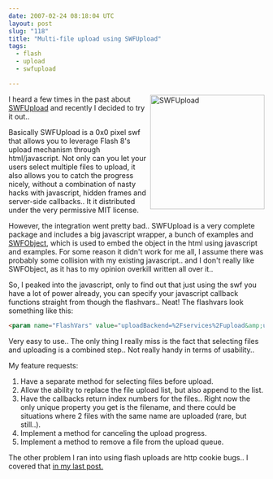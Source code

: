 ```yaml
---
date: 2007-02-24 08:18:04 UTC
layout: post
slug: "118"
title: "Multi-file upload using SWFUpload"
tags:
  - flash
  - upload
  - swfupload

---
```

<a href="http://swfupload.mammon.se/"><img src="http://swfupload.mammon.se/images/common/big_logo.png" alt="SWFUpload" style="width: 225px; float: right"/></a>
<p>I heard a few times in the past about <a href="http://swfupload.mammon.se/">SWFUpload</a> and recently I decided to try it out..</p>

<p>Basically SWFUpload is a 0x0 pixel swf that allows you to leverage Flash 8's upload mechanism through html/javascript. Not only can you let your users select multiple files to upload, it also allows you to catch the progress nicely, without a combination of nasty hacks with javascript, hidden frames and server-side callbacks.. It it  distributed under the very permissive MIT license.</p>

<p>However, the integration went pretty bad.. SWFUpload is a very complete package and includes a big javascript wrapper, a bunch of examples and <a href="http://blog.deconcept.com/swfobject/">SWFObject</a>, which is used to embed the object in the html using javascript and examples. For some reason it didn't work for me all, I assume there was probably some collision with  my existing javascript.. and I don't really like SWFObject, as it has to my opinion overkill written all over it..</p>

<p>So, I peaked into the javascript, only to find out that just using the swf you have a lot of power already, you can specify your javascript callback functions straight from though the flashvars.. Neat! The flashvars look something like this: </p>

```html
<param name="FlashVars" value="uploadBackend=%2Fservices%2Fupload&amp;uploadStartCallback=Uploader.onStart&amp;uploadProgressCallback=Uploader.onProgress&amp;uploadCompleteCallback=Uploader.onComplete&amp;uploadCancelCallback=Uploader.onCancel&amp;uploadErrorCallback=Uploader.onError&amp;allowedFiletypes=%2A.gif%3B%2A.jpg%3B%2A.mp3&amp;allowedFilesize=204800&amp;uploadQueueCompleteCallback=Uploader.onQueueComplete" />
```

<p>Very easy to use.. The only thing I really miss is the fact that selecting files and uploading is a combined step..  Not really handy in terms of usability..</p>

<p>My feature requests:</p>

<ol>
  <li>Have a separate method for selecting files before upload.</li>
  <li>Allow the ability to replace the file upload list, but also append to the list.</li>
  <li>Have the callbacks return index numbers for the files.. Right now the only unique property you get is the filename, and there could be situations where 2 files with the same name are uploaded (rare, but still..).</li>
  <li>Implement a method for canceling the upload progress.</li>
  <li>Implement a method to remove a file from the upload queue.</li>
</ol>

<p>The other problem I ran into using flash uploads are http cookie bugs.. I covered that <a href="http://evertpot.com/117">in my last post.</a></p>
